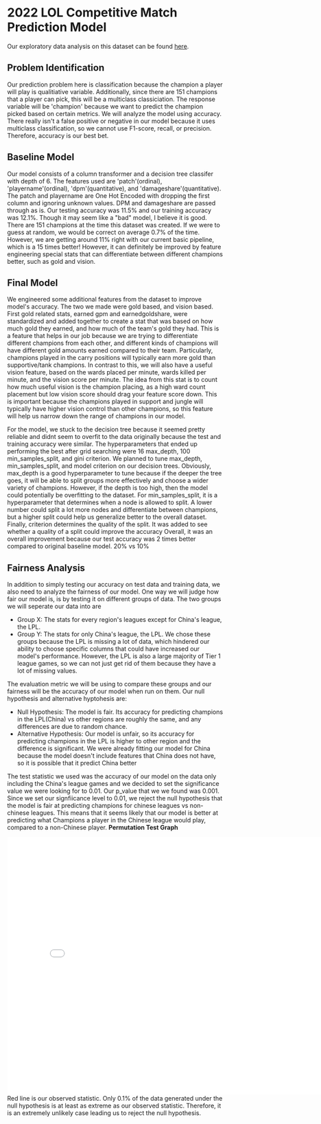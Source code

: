 # 2022 LOL Competitive Match Prediction Model

Our exploratory data analysis on this dataset can be found [here](https://kchan2203.github.io/2022_lol_comp_data_analysis/).

## Problem Identification
Our prediction problem here is classification because the champion a player will play is qualitiative variable. Additionally, since there are 151 champions that a player can pick, this will be a multiclass classiciation. The response variable will be 'champion' because we want to predict the champion picked based on certain metrics. We will analyze the model using accuracy. There really isn't a false positive or negative in our model because it uses multiclass classification, so we cannot use F1-score, recall, or precision. Therefore, accuracy is our best bet.

## Baseline Model
Our model consists of a column transformer and a decision tree classifer with depth of 6. The features used are 'patch'(ordinal), 'playername'(ordinal), 'dpm'(quantitative), and 'damageshare'(quantitative). The patch and playername are One Hot Encoded with dropping the first column and ignoring unknown values. DPM and damageshare are passed through as is. Our testing accuracy was 11.5% and our training accuracy was 12.1%. Though it may seem like a "bad" model, I believe it is good. There are 151 champions at the time this dataset was created. If we were to guess at random, we would be correct on average 0.7% of the time. However, we are getting around 11% right with our current basic pipeline, which is a 15 times better! However, it can definitely be improved by feature engineering special stats that can differentiate between different champions better, such as gold and vision.

## Final Model
We engineered some additional features from the dataset to improve model's accuracy. The two we made were gold based, and vision based. First gold related stats, earned gpm and earnedgoldshare, were standardized and added together to create a stat that was based on how much gold they earned, and how much of the team's gold they had. This is a feature that helps in our job because we are trying to differentiate different champions from each other, and different kinds of champions will have different gold amounts earned compared to their team. Particularly, champions played in the carry positions will typically earn more gold than supportive/tank champions. In contrast to this, we will also have a useful vision feature, based on the wards placed per minute, wards killed per minute, and the vision score per minute. The idea from this stat is to count how much useful vision is the champion placing, as a high ward count placement but low vision score should drag your feature score down. This is important because the champions played in support and jungle will typically have higher vision control than other champions, so this feature will help us narrow down the range of champions in our model. 

For the model, we stuck to the decision tree because it seemed pretty reliable and didnt seem to overfit to the data originally because the test and training accuracy were similar. The hyperparameters that ended up performing the best after grid searching were 16 max_depth, 100 min_samples_split, and gini criterion. 
We planned to tune max_depth, min_samples_split, and model criterion on our decision trees. Obviously, max_depth is a good hyperparameter to tune because if the deeper the tree goes, it will be able to split groups more effectively and choose a wider variety of champions. However, if the depth is too high, then the model could potentially be overfitting to the dataset. For min_samples_split, it is a hyperparameter that determines when a node is allowed to split. A lower number could split a lot more nodes and differentiate between champions, but a higher split could help us generalize better to the overall dataset. Finally, criterion determines the quality of the split. It was added to see whether a quality of a split could improve the accuracy
Overall, it was an overall improvement because our test accuracy was 2 times better compared to original baseline model. 20% vs 10%


## Fairness Analysis
In addition to simply testing our accuracy on test data and training data, we also need to analyze the fairness of our model. One way we will judge how fair our model is, is by testing it on different groups of data. The two groups we will seperate our data into are
- Group X: The stats for every region's leagues except for China's league, the LPL.
- Group Y: The stats for only China's league, the LPL.
We chose these groups because the LPL is missing a lot of data, which hindered our ability to choose specific columns that could have increased our model's performance. However, the LPL is also a large majority of Tier 1 league games, so we can not just get rid of them because they have a lot of missing values. 

The evaluation metric we will be using to compare these groups and our fairness will be the accuracy of our model when run on them. Our null hypothesis and alternative hyptohesis are:
- Null Hypothesis: The model is fair. Its accuracy for predicting champions in the LPL(China) vs other regions are roughly the same, and any differences are due to random chance.
- Alternative Hypothesis: Our model is unfair, so its accuracy for predicting champions in the LPL is higher to other region and the difference is significant. We were already fitting our model for China because the model doesn't include features that China does not have, so it is possible that it predict China better

The test statistic we used was the accuracy of our model on the data only including the China's league games and we decided to set the significance value we were looking for to 0.01. Our p_value that we we found was 0.001. Since we set our signfiicance level to 0.01, we reject the null hypothesis that the model is fair at predicting champions for chinese leagues vs non-chinese leagues. This means that it seems likely that our model is better at predicting what Champions a player in the Chinese league would play, compared to a non-Chinese player.
**Permutation Test Graph**
<iframe src="assets/Accuracy_China_vs_Null.html" width=800 height=600 frameBorder=0></iframe>
Red line is our observed statistic. Only 0.1% of the data generated under the null hypothesis is at least as extreme as our observed statistic. Therefore, it is an extremely unlikely case leading us to reject the null hypothesis.

